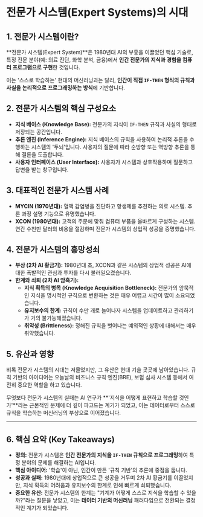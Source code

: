 # 전문가 시스템(Expert Systems)의 시대

## 1. 전문가 시스템이란?
**전문가 시스템(Expert System)**은 1980년대 AI의 부흥을 이끌었던 핵심 기술로, 특정 전문 분야(예: 의료 진단, 화학 분석, 금융)에서 **인간 전문가의 지식과 경험을 컴퓨터 프로그램으로 구현**한 것입니다.

이는 '스스로 학습하는' 현대의 머신러닝과는 달리, **인간이 직접 `IF-THEN` 형식의 규칙과 사실을 논리적으로 프로그래밍하는 방식**에 기반합니다.

## 2. 전문가 시스템의 핵심 구성요소
- **지식 베이스 (Knowledge Base):** 전문가의 지식이 `IF-THEN` 규칙과 사실의 형태로 저장되는 공간입니다.
- **추론 엔진 (Inference Engine):** 지식 베이스의 규칙을 사용하여 논리적 추론을 수행하는 시스템의 '두뇌'입니다. 사용자의 질문에 따라 순방향 또는 역방향 추론을 통해 결론을 도출합니다.
- **사용자 인터페이스 (User Interface):** 사용자가 시스템과 상호작용하며 질문하고 답변을 받는 창구입니다.

## 3. 대표적인 전문가 시스템 사례
- **MYCIN (1970년대):** 혈액 감염병을 진단하고 항생제를 추천하는 의료 시스템. 추론 과정 설명 기능으로 유명했습니다.
- **XCON (1980년대):** 고객의 주문에 맞춰 컴퓨터 부품을 올바르게 구성하는 시스템. 연간 수천만 달러의 비용을 절감하며 전문가 시스템의 상업적 성공을 증명했습니다.

## 4. 전문가 시스템의 흥망성쇠
- **부상 (2차 AI 황금기):** 1980년대 초, XCON과 같은 시스템의 상업적 성공은 AI에 대한 폭발적인 관심과 투자를 다시 불러일으켰습니다.
- **한계와 쇠퇴 (2차 AI 암흑기):**
  - **지식 획득의 병목 (Knowledge Acquisition Bottleneck):** 전문가의 암묵적인 지식을 명시적인 규칙으로 변환하는 것은 매우 어렵고 시간이 많이 소요되었습니다.
  - **유지보수의 한계:** 규칙이 수만 개로 늘어나자 시스템을 업데이트하고 관리하기가 거의 불가능해졌습니다.
  - **취약성 (Brittleness):** 정해진 규칙을 벗어나는 예외적인 상황에 대해서는 매우 취약했습니다.

## 5. 유산과 영향
비록 전문가 시스템의 시대는 저물었지만, 그 유산은 현대 기술 곳곳에 남아있습니다. 규칙 기반의 아이디어는 오늘날의 비즈니스 규칙 엔진(BRE), 보험 심사 시스템 등에서 여전히 중요한 역할을 하고 있습니다.

무엇보다 전문가 시스템의 실패는 AI 연구가 **'지식을 어떻게 표현하고 학습할 것인가'**라는 근본적인 문제에 더 깊이 파고드는 계기가 되었고, 이는 데이터로부터 스스로 규칙을 학습하는 머신러닝의 부상으로 이어졌습니다.

---

## 6. 핵심 요약 (Key Takeaways)
- **정의:** 전문가 시스템은 **인간 전문가의 지식을 `IF-THEN` 규칙으로 프로그래밍**하여 특정 분야의 문제를 해결하는 AI입니다.
- **핵심 아이디어:** '학습'이 아닌, 인간이 만든 '규칙 기반'의 추론에 중점을 둡니다.
- **성공과 실패:** 1980년대에 상업적으로 큰 성공을 거두며 2차 AI 황금기를 이끌었지만, 지식 획득의 어려움과 유지보수의 한계로 인해 빠르게 쇠퇴했습니다.
- **중요한 유산:** 전문가 시스템의 한계는 "기계가 어떻게 스스로 지식을 학습할 수 있을까?"라는 질문을 낳았고, 이는 **데이터 기반의 머신러닝** 패러다임으로 전환되는 결정적인 계기가 되었습니다.
